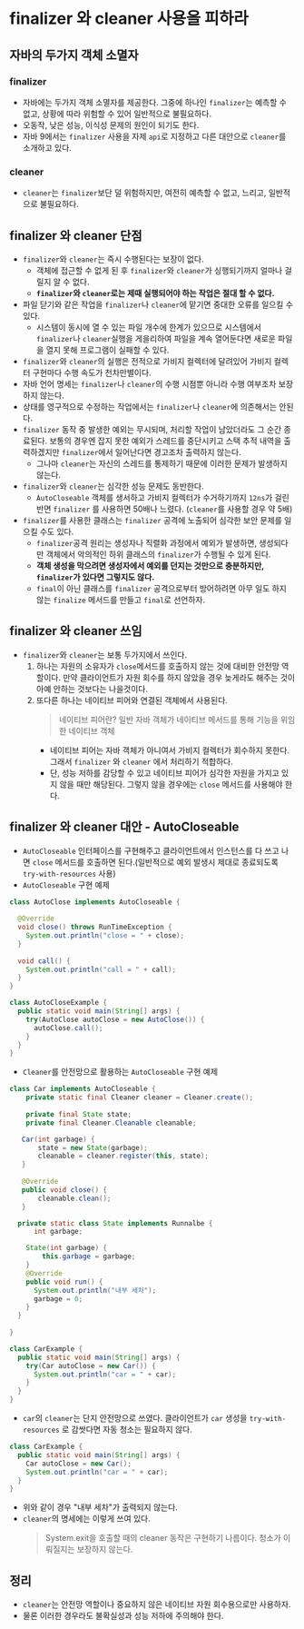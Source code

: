 # finalizer 와 cleaner 사용을 피하라

## 자바의 두가지 객체 소멸자
### finalizer

* 자바에는 두가지 객체 소멸자를 제공한다. 그중에 하나인 ```finalizer```는 예측할 수 없고, 상황에 따라 위험할 수 있어
  일반적으로 불필요하다. 
* 오동작, 낮은 성능, 이식성 문제의 원인이 되기도 한다.
* 자바 9에서는 ````finalizer```` 사용을 자제 ``api``로 지정하고 다른 대안으로 ```cleaner```를 소개하고 있다.

### cleaner

* ```cleaner```는 ```finalizer```보단 덜 위험하지만, 여전히 예측할 수 없고, 느리고, 일반적으로 불필요하다.

## finalizer 와 cleaner 단점

* ```finalizer```와 ```cleaner```는 즉시 수행된다는 보장이 없다.
  * 객체에 접근할 수 없게 된 후 ```finalizer```와 ```cleaner```가 싱행되기까지 얼마나 걸릴지 알 수 없다.
  * **```finalizer```와 ```cleaner```로는 제때 실행되어야 하는 작업은 절대 할 수 없다.**
* 파일 닫기와 같은 작업을 ```finalizer```나 ```cleaner```에 맡기면 중대한 오류를 일으킬 수 있다.
  * 시스템이 동시에 열 수 있는 파일 개수에 한계가 있으므로 시스템에서 ```finalizer```나 ```cleaner```실행을
    게을리하여 파일을 계속 열어둔다면 새로운 파일을 열지 못해 프로그램이 실패할 수 있다.
* ```finalizer```와 ```cleaner```의 실행은 전적으로 가비지 컬렉터에 달려있어 가비지 컬렉터 구현마다 수행 속도가 천차만별이다.
* 자바 언어 명세는 ````finalizer````나 ```cleaner```의 수행 시점뿐 아니라 수행 여부조차 보장하지 않는다.
* 상태를 영구적으로 수정하는 작업에서는 ``finalizer``나 ```cleaner```에 의존해서는 안된다.
* ```finalizer``` 동작 중 발생한 예외는 무시되며, 처리할 작업이 남았더라도 그 순간 종료된다. 보통의 경우엔 잡지 못한
  예외가 스레드를 중단시키고 스택 추적 내역을 출력하겠지만 ``finalizer``에서 일어난다면 경고조차 출력하지 않는다.
  * 그나마 ```cleaner```는 자신의 스레드를 통제하기 때문에 이러한 문제가 발생하지 않는다.
* ````finalizer````와 ```cleaner```는 심각한 성능 문제도 동반한다.
  * ``ÀutoCloseable`` 객체를 생서하고 가비지 컬렉터가 수거하기까지 ```12ns```가 걸린 반면 ```finalizer```
    를 사용하면 50배나 느렸다. (```cleaner```를 사용할 경우 약 5배)
* ````finalizer````를 사용한 클래스는 ```finalizer``` 공격에 노출되어 심각한 보안 문제를 일으킬 수도 있다.
  * ```finalizer```공격 원리는 생성자나 직렬화 과정에서 예외가 발생하면, 생성되다 만 객체에서 악의적인 하위 클래스의
    ````finalizer````가 수행될 수 있게 된다. 
  * **객체 생성을 막으려면 생성자에서 예외를 던지는 것만으로 충분하지만, ```finalizer```가 있다면 그렇지도 않다.** 
  * ```final```이 아닌 클래스를 ```finalizer``` 공격으로부터 방어하려면 아무 일도 하지 않는 ```finalize``` 메서드를 만들고 
  ```final```로 선언하자.

## finalizer 와 cleaner 쓰임

* ```finalizer```와 ```cleaner```는 보통 두가지에서 쓰인다.
  1. 하나는 자원의 소유자가 ````close````메서드를 호출하지 않는 것에 대비한 안전망 역할이다. 만약 클라이언트가 자원 회수를 
    하지 않았을 경우 늦게라도 해주는 것이 아예 안하는 것보다는 나을것이다.
  2. 또다른 하나는 네이티브 피어와 연결된 객체에서 사용된다.
     > 네이티브 피어란? 일반 자바 객체가 네이티브 메서드를 통해 기능을 위임한 네이티브 객체
     * 네이티브 피어는 자바 객체가 아니여서 가비지 컬렉터가 회수하지 못한다. 그래서 ```finalizer``` 와 ```cleaner```
       에서 처리하기 적합하다.
     * 단, 성능 저하를 감당할 수 있고 네이티브 피어가 심각한 자원을 가지고 있지 않을 때만 해당된다. 그렇지 않을 경우에는
       ```close``` 메서드를 사용해야 한다.
     
## finalizer 와 cleaner 대안 - AutoCloseable

* ```AutoCloseable``` 인터페이스를 구현해주고 클라이언트에서 인스턴스를 다 쓰고 나면 ```close``` 메서드를 호출하면
  된다.(일반적으로 예외 발생시 제대로 종료되도록 ```try-with-resources``` 사용)
* ```AutoCloseable``` 구현 예제
```java
class AutoClose implements AutoCloseable { 
    
  @Override
  void close() throws RunTimeException {
    System.out.println("close = " + close);
  } 
  
  void call() {
    System.out.println("call = " + call);
  }
}

class AutoCloseExample {
  public static void main(String[] args) {
    try(AutoClose autoClose = new AutoClose()) {
      autoClose.call();
    }
  }
}
```
* ```Cleaner```를 안전망으로 활용하는  ```AutoCloseable``` 구현 예제
```java
class Car implements AutoCloseable {
    private static final Cleaner cleaner = Cleaner.create();
    
    private final State state;
    private final Cleaner.Cleanable cleanable;

   Car(int garbage) {
       state = new State(garbage);
       cleanable = cleaner.register(this, state);
   }
   
   @Override
   public void close() {
       cleanable.clean();
   }

  private static class State implements Runnalbe {
      int garbage;

    State(int garbage) {
        this.garbage = garbage;
    }
    @Override
    public void run() {
      System.out.println("내부 세차");
      garbage = 0;
    }
  }
  
}

```
```java
class CarExample {
  public static void main(String[] args) {
    try(Car autoClose = new Car()) {
      System.out.println("car = " + car);
    }
  }
}
```
* ```car```의 ```cleaner```는 단지 안전망으로 쓰였다. 클라이언트가 ```car``` 생성을 ```try-with-resources```
  로 감쌋다면 자동 청소는 필요하지 않다.

```java
class CarExample {
  public static void main(String[] args) {
    Car autoClose = new Car();
    System.out.println("car = " + car);
  }
}
```
* 위와 같이 경우 "내부 세차"가 출력되지 않는다. 
* ```cleaner```의 명세에는 이렇게 쓰여 있다.
  > System.exit을 호출할 때의 cleaner 동작은 구현하기 나름이다. 청소가 이뤄질지는 보장하지 않는다.


## 정리

* ```cleaner```는 안전망 역할이나 중요하지 않은 네이티브 자원 회수용으로만 사용하자.
* 물론 이러한 경우라도 불확실성과 성능 저하에 주의해야 한다.
